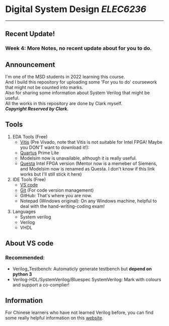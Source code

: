 # Digital System Design *ELEC6236*  
***  
## Recent Update!  
### Week 4: **More Notes**, no recent update about for you to do.  
## Announcement  
I'm one of the MSD students in 2022 learning this course.  
And I build this repository for uploading some 'For you to do' coursework that might not be counted into marks.  
Also for sharing some information about System Verilog that might be useful.  
All the works in this repository are done by Clark myself.  
***Copyright Reserved by Clark.***  
## Tools  
1. EDA Tools (Free)  
    - [Vitis](https://www.xilinx.com/products/design-tools/vitis/vitis-platform.html) (Pre Vivado, note that Vitis is not suitable for Intel FPGA! Maybe you DON'T want to download it!):   
    - [Quartus](https://www.intel.com/content/www/us/en/software-kit/736572/intel-quartus-prime-lite-edition-design-software-version-21-1-1-for-windows.html?) Prime Lite   
    - Modelsim now is unavailable, although it is really useful. 
    - [Questa](https://www.intel.com/content/www/us/en/software-kit/746695/questa-intel-fpgas-edition-software-version-22-3.html ) Intel FPGA version (Mentor now is a memeber of Siemens, and Modelsim now is renamed as Questa. I don't know if this link works but I'll still stick it here)   
2. IDE Tools (Free)  
    - [VS code](https://code.visualstudio.com/download)  
    - [Git](https://git-scm.com/downloads) (For code version management)  
    - GitHub: That's where you are now.  
    - Notepad (Windows original): On any Windows machine, helpful to deal with the hand-writing-coding exam!  
3. Languages  
    - System verilog  
    - Verilog  
    - VHDL  
## About VS code  
### Recommended:  
- Verilog_Testbench: Automaticly generate testbench but **depend on python 3**  
- Verilog-HDL/SystemVerilog/Bluespec SystemVerilog: Mark with colours and support a co-complier!  
## Information  
For Chinese learners who have not learned Verilog before, you can find some really helpful information on this [website](https://www.runoob.com/w3cnote/verilog-data-type.html).  